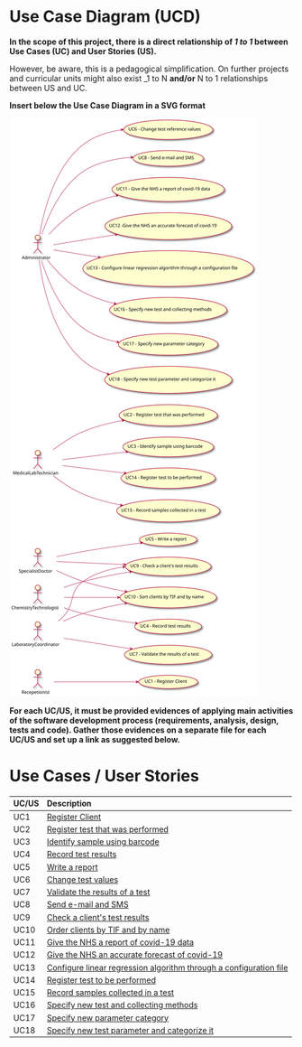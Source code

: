 # Use Case Diagram (UCD)

**In the scope of this project, there is a direct relationship of _1 to 1_ between Use Cases (UC) and User Stories (US).**

However, be aware, this is a pedagogical simplification. On further projects and curricular units might also exist _1 to N **and/or** N to 1 relationships between US and UC.

**Insert below the Use Case Diagram in a SVG format**

![Use Case Diagram](/docs/SprintA/ImagesUsed/UCD.svg)


**For each UC/US, it must be provided evidences of applying main activities of the software development process (requirements, analysis, design, tests and code). Gather those evidences on a separate file for each UC/US and set up a link as suggested below.**

# Use Cases / User Stories
| UC/US  | Description                                                               |                   
|:----|:------------------------------------------------------------------------|
| UC1 | [Register Client](US1.md)   |
| UC2 | [Register test that was performed](US2.md)  |
| UC3 | [Identify sample using barcode](US3.md)|
| UC4 | [Record test results](US4.md)|
| UC5 | [Write a report](US5.md)|
| UC6 | [Change test values](US6.md)|
| UC7 | [Validate the results of a test](US7.md)|
| UC8 | [Send e-mail and SMS](US8.md)|
| UC9 | [Check a client's test results](US9.md)|
| UC10 | [Order clients by TIF and by name](US10.md)|
| UC11 | [Give the NHS a report of covid-19 data](US11.md)|
| UC12 | [Give the NHS an accurate forecast of covid-19](US12.md)|
| UC13 | [Configure linear regression algorithm through a configuration file](US13.md)|
| UC14 | [Register test to be performed](US14.md)|
| UC15 | [Record samples collected in a test](US15.md)|
| UC16 | [Specify new test and collecting methods](US16.md)|
| UC17 | [Specify new parameter category](US17.md)|
| UC18 | [Specify new test parameter and categorize it](US18.md)|
